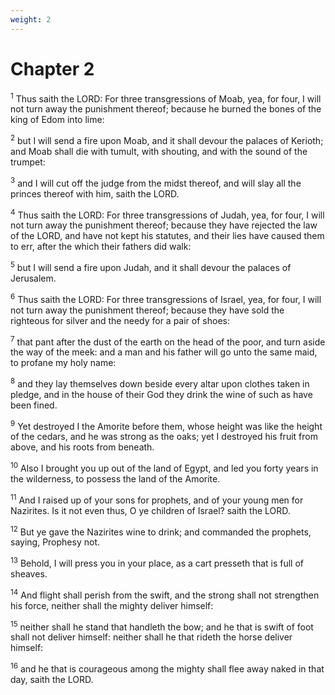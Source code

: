 ```yaml
---
weight: 2
---
```


# Chapter 2

<sup>1</sup> Thus saith the LORD: For three transgressions of Moab, yea, for four, I will not turn away the punishment thereof; because he burned the bones of the king of Edom into lime: 

<sup>2</sup> but I will send a fire upon Moab, and it shall devour the palaces of Kerioth; and Moab shall die with tumult, with shouting, and with the sound of the trumpet: 

<sup>3</sup> and I will cut off the judge from the midst thereof, and will slay all the princes thereof with him, saith the LORD. 

<sup>4</sup> Thus saith the LORD: For three transgressions of Judah, yea, for four, I will not turn away the punishment thereof; because they have rejected the law of the LORD, and have not kept his statutes, and their lies have caused them to err, after the which their fathers did walk: 

<sup>5</sup> but I will send a fire upon Judah, and it shall devour the palaces of Jerusalem. 

<sup>6</sup> Thus saith the LORD: For three transgressions of Israel, yea, for four, I will not turn away the punishment thereof; because they have sold the righteous for silver and the needy for a pair of shoes: 

<sup>7</sup> that pant after the dust of the earth on the head of the poor, and turn aside the way of the meek: and a man and his father will go unto the same maid, to profane my holy name: 

<sup>8</sup> and they lay themselves down beside every altar upon clothes taken in pledge, and in the house of their God they drink the wine of such as have been fined. 

<sup>9</sup> Yet destroyed I the Amorite before them, whose height was like the height of the cedars, and he was strong as the oaks; yet I destroyed his fruit from above, and his roots from beneath. 

<sup>10</sup> Also I brought you up out of the land of Egypt, and led you forty years in the wilderness, to possess the land of the Amorite. 

<sup>11</sup> And I raised up of your sons for prophets, and of your young men for Nazirites. Is it not even thus, O ye children of Israel? saith the LORD. 

<sup>12</sup> But ye gave the Nazirites wine to drink; and commanded the prophets, saying, Prophesy not. 

<sup>13</sup> Behold, I will press you in your place, as a cart presseth that is full of sheaves. 

<sup>14</sup> And flight shall perish from the swift, and the strong shall not strengthen his force, neither shall the mighty deliver himself: 

<sup>15</sup> neither shall he stand that handleth the bow; and he that is swift of foot shall not deliver himself: neither shall he that rideth the horse deliver himself: 

<sup>16</sup> and he that is courageous among the mighty shall flee away naked in that day, saith the LORD. 


